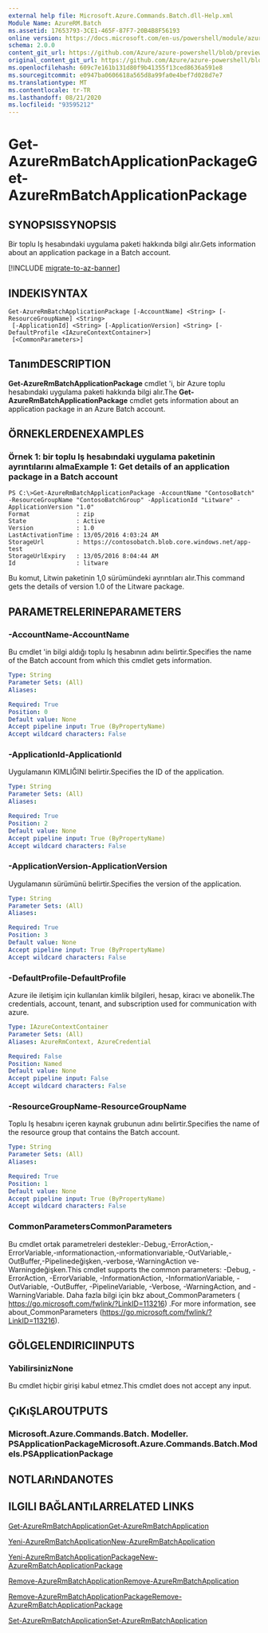 ```yaml
---
external help file: Microsoft.Azure.Commands.Batch.dll-Help.xml
Module Name: AzureRM.Batch
ms.assetid: 17653793-3CE1-465F-87F7-20B4B8F56193
online version: https://docs.microsoft.com/en-us/powershell/module/azurerm.batch/get-azurermbatchapplicationpackage
schema: 2.0.0
content_git_url: https://github.com/Azure/azure-powershell/blob/preview/src/ResourceManager/AzureBatch/Commands.Batch/help/Get-AzureRmBatchApplicationPackage.md
original_content_git_url: https://github.com/Azure/azure-powershell/blob/preview/src/ResourceManager/AzureBatch/Commands.Batch/help/Get-AzureRmBatchApplicationPackage.md
ms.openlocfilehash: 609c7e161b131d80f9b41355f13ced8636a591e8
ms.sourcegitcommit: e0947ba0606618a565d8a99fa0e4bef7d028d7e7
ms.translationtype: MT
ms.contentlocale: tr-TR
ms.lasthandoff: 08/21/2020
ms.locfileid: "93595212"
---
```

# <span data-ttu-id="ea1b7-101">Get-AzureRmBatchApplicationPackage</span><span class="sxs-lookup"><span data-stu-id="ea1b7-101">Get-AzureRmBatchApplicationPackage</span></span>

## <span data-ttu-id="ea1b7-102">SYNOPSIS</span><span class="sxs-lookup"><span data-stu-id="ea1b7-102">SYNOPSIS</span></span>
<span data-ttu-id="ea1b7-103">Bir toplu Iş hesabındaki uygulama paketi hakkında bilgi alır.</span><span class="sxs-lookup"><span data-stu-id="ea1b7-103">Gets information about an application package in a Batch account.</span></span>

[!INCLUDE [migrate-to-az-banner](../../includes/migrate-to-az-banner.md)]

## <span data-ttu-id="ea1b7-104">INDEKI</span><span class="sxs-lookup"><span data-stu-id="ea1b7-104">SYNTAX</span></span>

```
Get-AzureRmBatchApplicationPackage [-AccountName] <String> [-ResourceGroupName] <String>
 [-ApplicationId] <String> [-ApplicationVersion] <String> [-DefaultProfile <IAzureContextContainer>]
 [<CommonParameters>]
```

## <span data-ttu-id="ea1b7-105">Tanım</span><span class="sxs-lookup"><span data-stu-id="ea1b7-105">DESCRIPTION</span></span>
<span data-ttu-id="ea1b7-106">**Get-AzureRmBatchApplicationPackage** cmdlet 'i, bir Azure toplu hesabındaki uygulama paketi hakkında bilgi alır.</span><span class="sxs-lookup"><span data-stu-id="ea1b7-106">The **Get-AzureRmBatchApplicationPackage** cmdlet gets information about an application package in an Azure Batch account.</span></span>

## <span data-ttu-id="ea1b7-107">ÖRNEKLERDEN</span><span class="sxs-lookup"><span data-stu-id="ea1b7-107">EXAMPLES</span></span>

### <span data-ttu-id="ea1b7-108">Örnek 1: bir toplu Iş hesabındaki uygulama paketinin ayrıntılarını alma</span><span class="sxs-lookup"><span data-stu-id="ea1b7-108">Example 1: Get details of an application package in a Batch account</span></span>
```
PS C:\>Get-AzureRmBatchApplicationPackage -AccountName "ContosoBatch" -ResourceGroupName "ContosoBatchGroup" -ApplicationId "Litware" -ApplicationVersion "1.0"
Format             : zip
State              : Active
Version            : 1.0
LastActivationTime : 13/05/2016 4:03:24 AM
StorageUrl         : https://contosobatch.blob.core.windows.net/app-test
StorageUrlExpiry   : 13/05/2016 8:04:44 AM
Id                 : litware
```

<span data-ttu-id="ea1b7-109">Bu komut, Litwin paketinin 1,0 sürümündeki ayrıntıları alır.</span><span class="sxs-lookup"><span data-stu-id="ea1b7-109">This command gets the details of version 1.0 of the Litware package.</span></span>

## <span data-ttu-id="ea1b7-110">PARAMETRELERINE</span><span class="sxs-lookup"><span data-stu-id="ea1b7-110">PARAMETERS</span></span>

### <span data-ttu-id="ea1b7-111">-AccountName</span><span class="sxs-lookup"><span data-stu-id="ea1b7-111">-AccountName</span></span>
<span data-ttu-id="ea1b7-112">Bu cmdlet 'in bilgi aldığı toplu Iş hesabının adını belirtir.</span><span class="sxs-lookup"><span data-stu-id="ea1b7-112">Specifies the name of the Batch account from which this cmdlet gets information.</span></span>

```yaml
Type: String
Parameter Sets: (All)
Aliases: 

Required: True
Position: 0
Default value: None
Accept pipeline input: True (ByPropertyName)
Accept wildcard characters: False
```

### <span data-ttu-id="ea1b7-113">-ApplicationId</span><span class="sxs-lookup"><span data-stu-id="ea1b7-113">-ApplicationId</span></span>
<span data-ttu-id="ea1b7-114">Uygulamanın KIMLIĞINI belirtir.</span><span class="sxs-lookup"><span data-stu-id="ea1b7-114">Specifies the ID of the application.</span></span>

```yaml
Type: String
Parameter Sets: (All)
Aliases: 

Required: True
Position: 2
Default value: None
Accept pipeline input: True (ByPropertyName)
Accept wildcard characters: False
```

### <span data-ttu-id="ea1b7-115">-ApplicationVersion</span><span class="sxs-lookup"><span data-stu-id="ea1b7-115">-ApplicationVersion</span></span>
<span data-ttu-id="ea1b7-116">Uygulamanın sürümünü belirtir.</span><span class="sxs-lookup"><span data-stu-id="ea1b7-116">Specifies the version of the application.</span></span>

```yaml
Type: String
Parameter Sets: (All)
Aliases: 

Required: True
Position: 3
Default value: None
Accept pipeline input: True (ByPropertyName)
Accept wildcard characters: False
```

### <span data-ttu-id="ea1b7-117">-DefaultProfile</span><span class="sxs-lookup"><span data-stu-id="ea1b7-117">-DefaultProfile</span></span>
<span data-ttu-id="ea1b7-118">Azure ile iletişim için kullanılan kimlik bilgileri, hesap, kiracı ve abonelik.</span><span class="sxs-lookup"><span data-stu-id="ea1b7-118">The credentials, account, tenant, and subscription used for communication with azure.</span></span>

```yaml
Type: IAzureContextContainer
Parameter Sets: (All)
Aliases: AzureRmContext, AzureCredential

Required: False
Position: Named
Default value: None
Accept pipeline input: False
Accept wildcard characters: False
```

### <span data-ttu-id="ea1b7-119">-ResourceGroupName</span><span class="sxs-lookup"><span data-stu-id="ea1b7-119">-ResourceGroupName</span></span>
<span data-ttu-id="ea1b7-120">Toplu Iş hesabını içeren kaynak grubunun adını belirtir.</span><span class="sxs-lookup"><span data-stu-id="ea1b7-120">Specifies the name of the resource group that contains the Batch account.</span></span>

```yaml
Type: String
Parameter Sets: (All)
Aliases: 

Required: True
Position: 1
Default value: None
Accept pipeline input: True (ByPropertyName)
Accept wildcard characters: False
```

### <span data-ttu-id="ea1b7-121">CommonParameters</span><span class="sxs-lookup"><span data-stu-id="ea1b7-121">CommonParameters</span></span>
<span data-ttu-id="ea1b7-122">Bu cmdlet ortak parametreleri destekler:-Debug,-ErrorAction,-ErrorVariable,-ınformationaction,-ınformationvariable,-OutVariable,-OutBuffer,-Pipelinedeğişken,-verbose,-WarningAction ve-Warningdeğişken.</span><span class="sxs-lookup"><span data-stu-id="ea1b7-122">This cmdlet supports the common parameters: -Debug, -ErrorAction, -ErrorVariable, -InformationAction, -InformationVariable, -OutVariable, -OutBuffer, -PipelineVariable, -Verbose, -WarningAction, and -WarningVariable.</span></span> <span data-ttu-id="ea1b7-123">Daha fazla bilgi için bkz about_CommonParameters ( https://go.microsoft.com/fwlink/?LinkID=113216) .</span><span class="sxs-lookup"><span data-stu-id="ea1b7-123">For more information, see about_CommonParameters (https://go.microsoft.com/fwlink/?LinkID=113216).</span></span>

## <span data-ttu-id="ea1b7-124">GÖLGELENDIRICI</span><span class="sxs-lookup"><span data-stu-id="ea1b7-124">INPUTS</span></span>

### <span data-ttu-id="ea1b7-125">Yabilirsiniz</span><span class="sxs-lookup"><span data-stu-id="ea1b7-125">None</span></span>
<span data-ttu-id="ea1b7-126">Bu cmdlet hiçbir girişi kabul etmez.</span><span class="sxs-lookup"><span data-stu-id="ea1b7-126">This cmdlet does not accept any input.</span></span>

## <span data-ttu-id="ea1b7-127">ÇıKıŞLAR</span><span class="sxs-lookup"><span data-stu-id="ea1b7-127">OUTPUTS</span></span>

### <span data-ttu-id="ea1b7-128">Microsoft.Azure.Commands.Batch. Modeller. PSApplicationPackage</span><span class="sxs-lookup"><span data-stu-id="ea1b7-128">Microsoft.Azure.Commands.Batch.Models.PSApplicationPackage</span></span>

## <span data-ttu-id="ea1b7-129">NOTLARıNDA</span><span class="sxs-lookup"><span data-stu-id="ea1b7-129">NOTES</span></span>

## <span data-ttu-id="ea1b7-130">ILGILI BAĞLANTıLAR</span><span class="sxs-lookup"><span data-stu-id="ea1b7-130">RELATED LINKS</span></span>

[<span data-ttu-id="ea1b7-131">Get-AzureRmBatchApplication</span><span class="sxs-lookup"><span data-stu-id="ea1b7-131">Get-AzureRmBatchApplication</span></span>](./Get-AzureRmBatchApplication.md)

[<span data-ttu-id="ea1b7-132">Yeni-AzureRmBatchApplication</span><span class="sxs-lookup"><span data-stu-id="ea1b7-132">New-AzureRmBatchApplication</span></span>](./New-AzureRmBatchApplication.md)

[<span data-ttu-id="ea1b7-133">Yeni-AzureRmBatchApplicationPackage</span><span class="sxs-lookup"><span data-stu-id="ea1b7-133">New-AzureRmBatchApplicationPackage</span></span>](./New-AzureRmBatchApplicationPackage.md)

[<span data-ttu-id="ea1b7-134">Remove-AzureRmBatchApplication</span><span class="sxs-lookup"><span data-stu-id="ea1b7-134">Remove-AzureRmBatchApplication</span></span>](./Remove-AzureRmBatchApplication.md)

[<span data-ttu-id="ea1b7-135">Remove-AzureRmBatchApplicationPackage</span><span class="sxs-lookup"><span data-stu-id="ea1b7-135">Remove-AzureRmBatchApplicationPackage</span></span>](./Remove-AzureRmBatchApplicationPackage.md)

[<span data-ttu-id="ea1b7-136">Set-AzureRmBatchApplication</span><span class="sxs-lookup"><span data-stu-id="ea1b7-136">Set-AzureRmBatchApplication</span></span>](./Set-AzureRmBatchApplication.md)


